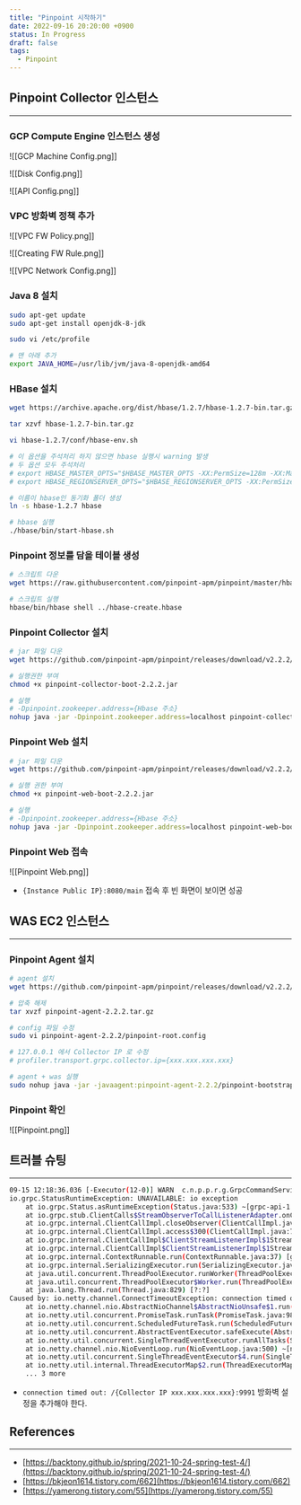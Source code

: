 ```yaml
---
title: "Pinpoint 시작하기"
date: 2022-09-16 20:20:00 +0900
status: In Progress
draft: false
tags:
  - Pinpoint
---
```


## Pinpoint Collector 인스턴스

---

### GCP Compute Engine 인스턴스 생성

![[GCP Machine Config.png]]

![[Disk Config.png]]

![[API Config.png]]

### VPC 방화벽 정책 추가

![[VPC FW Policy.png]]

![[Creating FW Rule.png]]

![[VPC Network Config.png]]

### Java 8 설치

```bash
sudo apt-get update
sudo apt-get install openjdk-8-jdk

sudo vi /etc/profile

# 맨 아래 추가
export JAVA_HOME=/usr/lib/jvm/java-8-openjdk-amd64
```

### HBase 설치

```bash
wget https://archive.apache.org/dist/hbase/1.2.7/hbase-1.2.7-bin.tar.gz

tar xzvf hbase-1.2.7-bin.tar.gz

vi hbase-1.2.7/conf/hbase-env.sh

# 이 옵션을 주석처리 하지 않으면 hbase 실행시 warning 발생
# 두 옵션 모두 주석처리
# export HBASE_MASTER_OPTS="$HBASE_MASTER_OPTS -XX:PermSize=128m -XX:MaxPermSize=128m"
# export HBASE_REGIONSERVER_OPTS="$HBASE_REGIONSERVER_OPTS -XX:PermSize=128m -XX:MaxPermSize=128m"

# 이름이 hbase인 동기화 폴더 생성
ln -s hbase-1.2.7 hbase

# hbase 실행
./hbase/bin/start-hbase.sh
```

### Pinpoint 정보를 담을 테이블 생성

```bash
# 스크립트 다운
wget https://raw.githubusercontent.com/pinpoint-apm/pinpoint/master/hbase/scripts/hbase-create.hbase

# 스크립트 실행
hbase/bin/hbase shell ../hbase-create.hbase
```

### Pinpoint Collector 설치

```bash
# jar 파일 다운
wget https://github.com/pinpoint-apm/pinpoint/releases/download/v2.2.2/pinpoint-collector-boot-2.2.2.jar

# 실행권한 부여
chmod +x pinpoint-collector-boot-2.2.2.jar

# 실행
# -Dpinpoint.zookeeper.address={Hbase 주소}
nohup java -jar -Dpinpoint.zookeeper.address=localhost pinpoint-collector-boot-2.2.2.jar >/dev/null 2>&1 &
```

### Pinpoint Web 설치

```bash
# jar 파일 다운
wget https://github.com/pinpoint-apm/pinpoint/releases/download/v2.2.2/pinpoint-web-boot-2.2.2.jar

# 실행 권한 부여
chmod +x pinpoint-web-boot-2.2.2.jar

# 실행
# -Dpinpoint.zookeeper.address={Hbase 주소}
nohup java -jar -Dpinpoint.zookeeper.address=localhost pinpoint-web-boot-2.2.2.jar >/dev/null 2>&1 &
```

### Pinpoint Web 접속

![[Pinpoint Web.png]]

- `{Instance Public IP}:8080/main` 접속 후 빈 화면이 보이면 성공

## WAS EC2 인스턴스

---

### Pinpoint Agent 설치

```bash
# agent 설치
wget https://github.com/pinpoint-apm/pinpoint/releases/download/v2.2.2/pinpoint-agent-2.2.2.tar.gz

# 압축 해제
tar xvzf pinpoint-agent-2.2.2.tar.gz

# config 파일 수정
sudo vi pinpoint-agent-2.2.2/pinpoint-root.config

# 127.0.0.1 에서 Collector IP 로 수정
# profiler.transport.grpc.collector.ip={xxx.xxx.xxx.xxx}

# agent + was 실행
sudo nohup java -jar -javaagent:pinpoint-agent-2.2.2/pinpoint-bootstrap-2.2.2.jar -Dpinpoint.agentId=gongcheck-dev -Dpinpoint.applicationName=GONGCHECK-DEV -Dpinpoint.config=pinpoint-agent-2.2.2/pinpoint-root.config deploy/gong-check-0.0.1-SNAPSHOT.jar --spring.profiles.active=dev 2>> /dev/null >> /dev/null &
```

### Pinpoint 확인

![[Pinpoint.png]]

## 트러블 슈팅

---

```bash
09-15 12:18:36.036 [-Executor(12-0)] WARN  c.n.p.p.r.g.GrpcCommandService           -- Failed to command stream, cause=UNAVAILABLE: io exception
io.grpc.StatusRuntimeException: UNAVAILABLE: io exception
	at io.grpc.Status.asRuntimeException(Status.java:533) ~[grpc-api-1.33.1.jar:1.33.1]
	at io.grpc.stub.ClientCalls$StreamObserverToCallListenerAdapter.onClose(ClientCalls.java:478) [grpc-stub-1.33.1.jar:1.33.1]
	at io.grpc.internal.ClientCallImpl.closeObserver(ClientCallImpl.java:617) [grpc-core-1.33.1.jar:1.33.1]
	at io.grpc.internal.ClientCallImpl.access$300(ClientCallImpl.java:70) [grpc-core-1.33.1.jar:1.33.1]
	at io.grpc.internal.ClientCallImpl$ClientStreamListenerImpl$1StreamClosed.runInternal(ClientCallImpl.java:803) [grpc-core-1.33.1.jar:1.33.1]
	at io.grpc.internal.ClientCallImpl$ClientStreamListenerImpl$1StreamClosed.runInContext(ClientCallImpl.java:782) [grpc-core-1.33.1.jar:1.33.1]
	at io.grpc.internal.ContextRunnable.run(ContextRunnable.java:37) [grpc-core-1.33.1.jar:1.33.1]
	at io.grpc.internal.SerializingExecutor.run(SerializingExecutor.java:123) [grpc-core-1.33.1.jar:1.33.1]
	at java.util.concurrent.ThreadPoolExecutor.runWorker(ThreadPoolExecutor.java:1128) [?:?]
	at java.util.concurrent.ThreadPoolExecutor$Worker.run(ThreadPoolExecutor.java:628) [?:?]
	at java.lang.Thread.run(Thread.java:829) [?:?]
Caused by: io.netty.channel.ConnectTimeoutException: connection timed out: /{Collector IP xxx.xxx.xxx.xxx}:9991
	at io.netty.channel.nio.AbstractNioChannel$AbstractNioUnsafe$1.run(AbstractNioChannel.java:261) ~[netty-transport-4.1.51.Final.jar:4.1.51.Final]
	at io.netty.util.concurrent.PromiseTask.runTask(PromiseTask.java:98) ~[netty-common-4.1.51.Final.jar:4.1.51.Final]
	at io.netty.util.concurrent.ScheduledFutureTask.run(ScheduledFutureTask.java:170) ~[netty-common-4.1.51.Final.jar:4.1.51.Final]
	at io.netty.util.concurrent.AbstractEventExecutor.safeExecute(AbstractEventExecutor.java:164) ~[netty-common-4.1.51.Final.jar:4.1.51.Final]
	at io.netty.util.concurrent.SingleThreadEventExecutor.runAllTasks(SingleThreadEventExecutor.java:472) ~[netty-common-4.1.51.Final.jar:4.1.51.Final]
	at io.netty.channel.nio.NioEventLoop.run(NioEventLoop.java:500) ~[netty-transport-4.1.51.Final.jar:4.1.51.Final]
	at io.netty.util.concurrent.SingleThreadEventExecutor$4.run(SingleThreadEventExecutor.java:989) ~[netty-common-4.1.51.Final.jar:4.1.51.Final]
	at io.netty.util.internal.ThreadExecutorMap$2.run(ThreadExecutorMap.java:74) ~[netty-common-4.1.51.Final.jar:4.1.51.Final]
	... 3 more
```

- `connection timed out: /{Collector IP xxx.xxx.xxx.xxx}:9991` 방화벽 설정을 추가해야 한다.

## References

---

- [https://backtony.github.io/spring/2021-10-24-spring-test-4/](https://backtony.github.io/spring/2021-10-24-spring-test-4/)
- [https://bkjeon1614.tistory.com/662](https://bkjeon1614.tistory.com/662)
- [https://yamerong.tistory.com/55](https://yamerong.tistory.com/55)
